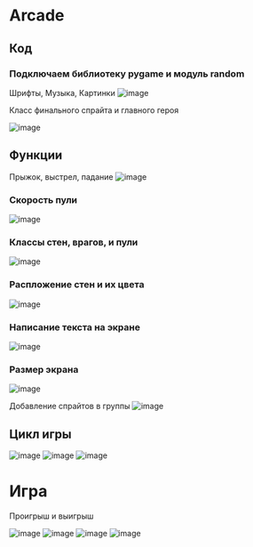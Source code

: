# Arcade 
## Код ##
### Подключаем библиотеку pygame и модуль random
 Шрифты, Музыка, Картинки 
![image](https://user-images.githubusercontent.com/111111737/184540440-ed5363e8-73c4-4b03-9572-1ce47b4c8ea9.png)

Класс финального спрайта и главного героя 

![image](https://user-images.githubusercontent.com/111111737/184540525-cc99d5d9-f2e8-406e-a69d-46af4fb0c9b4.png)

## Функции 

Прыжок, выстрел, падание 
![image](https://user-images.githubusercontent.com/111111737/184540564-2b8cd98d-7a37-4d86-bee5-0c4a158981df.png)

### Cкорость пули

![image](https://user-images.githubusercontent.com/111111737/184540589-9bf133e7-ec00-40c1-810d-b1eb8d209bf2.png)

### Классы стен, врагов, и пули
![image](https://user-images.githubusercontent.com/111111737/184540607-32cc6604-1faf-4a68-93a7-b1983b774236.png)

### Распложение стен и их цвета 
![image](https://user-images.githubusercontent.com/111111737/184540655-3868e314-d110-48d5-86c7-9c920b3dcd56.png)


### Написание текста на экране 
![image](https://user-images.githubusercontent.com/111111737/184540670-6475ec7f-1642-4214-b9e6-8b2227e59c86.png)

### Размер экрана 

![image](https://user-images.githubusercontent.com/111111737/184540732-a471514c-8533-45fe-b708-8ec1ba758719.png)

Добавление спрайтов в группы
![image](https://user-images.githubusercontent.com/111111737/184540781-8ecb10ee-4e8d-440f-bc5a-96ae3ab1fb75.png)

## Цикл игры

![image](https://user-images.githubusercontent.com/111111737/184540799-1d783401-cd57-4fa1-9325-faefb5d9fe26.png)
![image](https://user-images.githubusercontent.com/111111737/184540806-0b103218-0977-468a-a6bd-21894f7fa147.png)
![image](https://user-images.githubusercontent.com/111111737/184540814-36fc9f0c-5482-4b8f-827d-cc7d284575b7.png)



# Игра 


Проигрыш и выигрыш


![image](https://user-images.githubusercontent.com/111111737/184540830-bafda2cd-3b45-48fe-93ae-7f167e785cdc.png)
![image](https://user-images.githubusercontent.com/111111737/184540852-853109a4-7452-4bad-9bee-de8a60dcb064.png)
![image](https://user-images.githubusercontent.com/111111737/184540870-64070cbe-b395-4223-8326-7b5d18df393e.png)
![image](https://user-images.githubusercontent.com/111111737/184540879-d2b423f0-e2c8-4247-a2cf-081105508306.png)



